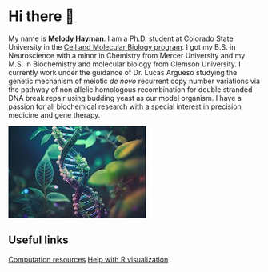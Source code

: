 # Hi there 👋
My name is **Melody Hayman**. I am a Ph.D. student at Colorado State University in the [Cell and Molecular Biology program](https://cmb.colostate.edu/). I got my B.S. in Neuroscience with a minor in Chemistry from Mercer University and my M.S. in Biochemistry and molecular biology from Clemson University. 
I currently work under the guidance of Dr. Lucas Argueso studying the genetic mechanism of meiotic _de novo_ recurrent copy number variations via the pathway of non allelic homologous recombination for double stranded DNA break repair using budding yeast as our model organism. 
I have a passion for all biochemical research with a special interest in precision medicine and gene therapy. 

![DNA picture](https://github.com/melodyhayman/melodyhayman/blob/main/dna%20pic.jpeg)
 
## Useful links
[Computation resources](https://github.com/melodyhayman/my-resources.git)
[Help with R visualization](https://github.com/melodyhayman/CM515-course-2024/tree/main/modules/05_Visualization)



